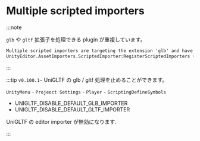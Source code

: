 # Multiple scripted importers

:::note

`glb` や `gltf` 拡張子を処理できる plugin が重複しています。

```txt
Multiple scripted importers are targeting the extension 'glb' and have all been rejected: UniGLTF.GlbScriptedImporter (assembly: \My project\Library\ScriptAssemblies\UniGLTF.Editor.dll), GLTFast.Editor.GltfImporter (assembly: \My project\Library\ScriptAssemblies\glTFast.Editor.dll)
UnityEditor.AssetImporters.ScriptedImporter:RegisterScriptedImporters ()
```

:::

:::tip `v0.100.1~` UniGLTF の glb / gltf 処理を止めることができます。

`UnityMenu` - `Projeoct Settings` - `Player` - `ScriptingDefineSymbols`

- UNIGLTF_DISABLE_DEFAULT_GLB_IMPORTER
- UNIGLTF_DISABLE_DEFAULT_GLTF_IMPORTER

UniGLTF の editor importer が無効になります.

:::
